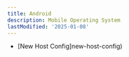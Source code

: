 ```yaml
---
title: Android
description: Mobile Operating System
lastModified: '2025-01-08'
---
```


- [New Host Config]new-host-config)
